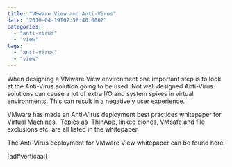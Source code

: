 ```yaml
---
title: "VMware View and Anti-Virus"
date: "2010-04-19T07:58:40.000Z"
categories: 
  - "anti-virus"
  - "view"
tags: 
  - "anti-virus"
  - "view"
---
```


When designing a VMware View environment one important step is to look at the Anti-Virus solution going to be used. Not well designed Anti-Virus solutions can cause a lot of extra I/O and system spikes in virtual environments. This can result in a negatively user experience.

VMware has made an Anti-Virus deployment best practices whitepaper for Virtual Machines.  Topics as  ThinApp, linked clones, VMsafe and file exclusions etc. are all listed in the whitepaper.

The Anti-Virus deployment for VMware View whitepaper can be found here.

\[ad#verticaal\]
